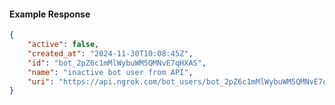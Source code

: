 <!-- Code generated for API Clients. DO NOT EDIT. -->

#### Example Response

```json
{
	"active": false,
	"created_at": "2024-11-30T10:08:45Z",
	"id": "bot_2pZ6c1mMlWybuWM5QMNvE7qHXAS",
	"name": "inactive bot user from API",
	"uri": "https://api.ngrok.com/bot_users/bot_2pZ6c1mMlWybuWM5QMNvE7qHXAS"
}
```

